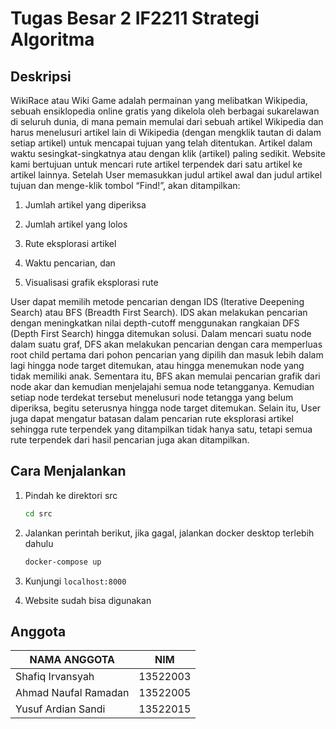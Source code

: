 # Tugas Besar 2 IF2211 Strategi Algoritma

## Deskripsi
WikiRace atau Wiki Game adalah permainan yang melibatkan Wikipedia, sebuah ensiklopedia online gratis yang dikelola oleh berbagai sukarelawan di seluruh dunia, di mana pemain memulai dari sebuah artikel Wikipedia dan harus menelusuri artikel lain di Wikipedia (dengan mengklik tautan di dalam setiap artikel) untuk mencapai tujuan yang telah ditentukan. Artikel dalam waktu sesingkat-singkatnya atau dengan klik (artikel) paling sedikit.
Website kami bertujuan untuk mencari rute artikel terpendek dari satu artikel ke artikel lainnya. Setelah User memasukkan judul artikel awal dan judul artikel tujuan dan menge-klik tombol “Find!”, akan ditampilkan:
1. Jumlah artikel yang diperiksa

2. Jumlah artikel yang lolos

3. Rute eksplorasi artikel

4. Waktu pencarian, dan

5. Visualisasi grafik eksplorasi rute

User dapat memilih metode pencarian dengan IDS (Iterative Deepening Search) atau BFS (Breadth First Search). IDS akan melakukan pencarian dengan meningkatkan nilai depth-cutoff menggunakan rangkaian DFS (Depth First Search) hingga ditemukan solusi. Dalam mencari suatu node dalam suatu graf, DFS akan melakukan pencarian dengan cara memperluas root child pertama dari pohon pencarian yang dipilih dan masuk lebih dalam lagi hingga node target ditemukan, atau hingga menemukan node yang tidak memiliki anak. Sementara itu, BFS akan memulai pencarian grafik dari node akar dan kemudian menjelajahi semua node tetangganya. Kemudian setiap node terdekat tersebut menelusuri node tetangga yang belum diperiksa, begitu seterusnya hingga node target ditemukan.
Selain itu, User juga dapat mengatur batasan dalam pencarian rute eksplorasi artikel sehingga rute terpendek yang ditampilkan tidak hanya satu, tetapi semua rute terpendek dari hasil pencarian juga akan ditampilkan.


## Cara Menjalankan

1. Pindah ke direktori src

    ```bash
    cd src
    ```

2. Jalankan perintah berikut, jika gagal, jalankan docker desktop terlebih dahulu

    ```bash
    docker-compose up
    ```

3. Kunjungi `localhost:8000`

4. Website sudah bisa digunakan

## Anggota

| NAMA ANGGOTA         | NIM      |
|----------------------|----------|
| Shafiq Irvansyah     | 13522003 |
| Ahmad Naufal Ramadan | 13522005 |
| Yusuf Ardian Sandi   | 13522015 |
